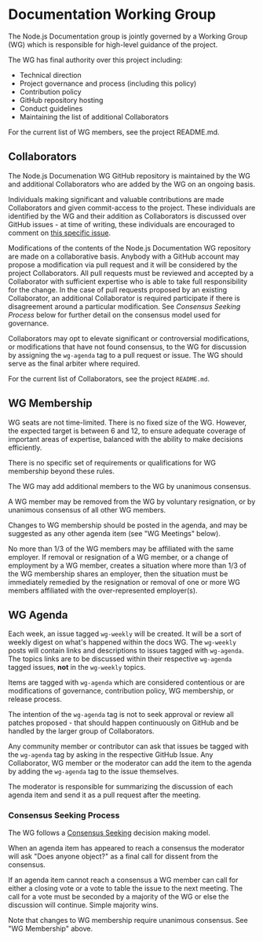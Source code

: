 # Documentation Working Group

The Node.js Documentation group is jointly governed by a Working Group (WG)
which is responsible for high-level guidance of the project.

The WG has final authority over this project including:

* Technical direction
* Project governance and process (including this policy)
* Contribution policy
* GitHub repository hosting
* Conduct guidelines
* Maintaining the list of additional Collaborators

For the current list of WG members, see the project README.md.

## Collaborators

The Node.js Documenation WG GitHub repository is maintained by the WG and
additional Collaborators who are added by the WG on an ongoing basis.

Individuals making significant and valuable contributions are made Collaborators
and given commit-access to the project. These individuals are identified by the
WG and their addition as Collaborators is discussed over GitHub issues - at time
of writing, these individuals are encouraged to comment on [this specific
issue][].

Modifications of the contents of the Node.js Documentation WG repository are
made on a collaborative basis. Anybody with a GitHub account may propose a
modification via pull request and it will be considered by the project
Collaborators. All pull requests must be reviewed and accepted by a Collaborator
with sufficient expertise who is able to take full responsibility for the
change. In the case of pull requests proposed by an existing Collaborator, an
additional Collaborator is required participate if there is disagreement around
a particular modification. See _Consensus Seeking Process_ below for further
detail on the consensus model used for governance.

Collaborators may opt to elevate significant or controversial modifications, or
modifications that have not found consensus, to the WG for discussion by
assigning the `wg-agenda` tag to a pull request or issue. The WG should serve as
the final arbiter where required.

For the current list of Collaborators, see the project `README.md`.

## WG Membership

WG seats are not time-limited.  There is no fixed size of the WG. However, the
expected target is between 6 and 12, to ensure adequate coverage of important
areas of expertise, balanced with the ability to make decisions efficiently.

There is no specific set of requirements or qualifications for WG membership
beyond these rules.

The WG may add additional members to the WG by unanimous consensus.

A WG member may be removed from the WG by voluntary resignation, or by unanimous
consensus of all other WG members.

Changes to WG membership should be posted in the agenda, and may be suggested as
any other agenda item (see "WG Meetings" below).

No more than 1/3 of the WG members may be affiliated with the same employer. If
removal or resignation of a WG member, or a change of employment by a WG member,
creates a situation where more than 1/3 of the WG membership shares an employer,
then the situation must be immediately remedied by the resignation or removal of
one or more WG members affiliated with the over-represented employer(s).

## WG Agenda

<!-- this part needs to be rewritten. Will follow up with another commit that has those edits. -->

Each week, an issue tagged `wg-weekly` will be created. It will be a sort of
weekly digest on what's happened within the docs WG. The `wg-weekly` posts will
contain links and descriptions to issues tagged with `wg-agenda`. The topics
links are to be discussed within their respective `wg-agenda` tagged issues, **not**
in the `wg-weekly` topics.

Items are tagged with `wg-agenda` which are considered contentious or are
modifications of governance, contribution policy, WG membership, or release
process.

The intention of the `wg-agenda` tag is not to seek approval or review all
patches proposed - that should happen continuously on GitHub and be handled by
the larger group of Collaborators.

Any community member or contributor can ask that issues be tagged with the
`wg-agenda` tag by asking in the respective GitHub Issue. Any Collaborator, WG
member or the moderator can add the item to the agenda by adding the `wg-agenda`
tag to the issue themselves.

The moderator is responsible for summarizing the discussion of each agenda item
and send it as a pull request after the meeting.

### Consensus Seeking Process

The WG follows a [Consensus Seeking][] decision making model.

When an agenda item has appeared to reach a consensus the moderator will ask
"Does anyone object?" as a final call for dissent from the consensus.

If an agenda item cannot reach a consensus a WG member can call for either a
closing vote or a vote to table the issue to the next meeting. The call for a
vote must be seconded by a majority of the WG or else the discussion will
continue. Simple majority wins.

Note that changes to WG membership require unanimous consensus.  See "WG
Membership" above.

[this specific issue]: https://github.com/nodejs/docs/issues/2
[Consensus Seeking]: http://en.wikipedia.org/wiki/Consensus-seeking_decision-making
